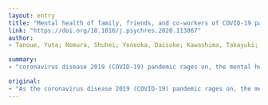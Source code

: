 ```yaml
---
layout: entry
title: "Mental health of family, friends, and co-workers of COVID-19 patients in Japan"
link: "https://doi.org/10.1016/j.psychres.2020.113067"
author:
- Tanoue, Yuta; Nomura, Shuhei; Yoneoka, Daisuke; Kawashima, Takayuki; Eguchi, Akifumi; Shi, Shoi; Harada, Nahoko; Miyata, Hiroaki

summary:
- "coronavirus disease 2019 (COVID-19) pandemic rages on, the mental health of both the infected and non-infected is a rising concern. We used administrative survey data (16402 responses in the last two weeks) using a chatbot on LINE, the most popular social networking service (SNS) in Japan."

original:
- "As the coronavirus disease 2019 (COVID-19) pandemic rages on, the mental health of both the infected and non-infected is a rising concern. We used administrative survey data (16402 responses in the last two weeks) using a chatbot on LINE, the most popular social networking service (SNS) in Japan, to show that people with COVID-19 patients in a close setting had higher psychological distress level than those without. We believe that the results indicate an urgent need to prioritize the establishment and implementation of mental health and psychosocial support tailored to family, close relatives, and friends of COVID-19 patients."
---
```


